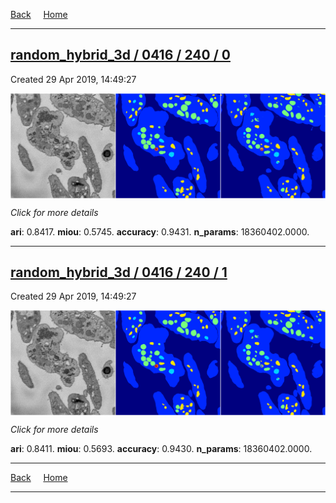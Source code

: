 
[Back](..)&nbsp;&nbsp;&nbsp;&nbsp;&nbsp;[Home](https://leapmanlab.github.io/snapshots)

---

<div class="summary"><a href="0"><h2>random_hybrid_3d / 0416 / 240 / 0</h2></a><p>Created 29 Apr 2019, 14:49:27
</p><a href="0"><img src="0/media/summary.png" align="center"></a><p>
<i>Click for more details</i>
</p></div>

**ari**: 0.8417. **miou**: 0.5745. **accuracy**: 0.9431. **n_params**: 18360402.0000. 

---

<div class="summary"><a href="1"><h2>random_hybrid_3d / 0416 / 240 / 1</h2></a><p>Created 29 Apr 2019, 14:49:27
</p><a href="1"><img src="1/media/summary.png" align="center"></a><p>
<i>Click for more details</i>
</p></div>

**ari**: 0.8411. **miou**: 0.5693. **accuracy**: 0.9430. **n_params**: 18360402.0000. 

---

[Back](..)&nbsp;&nbsp;&nbsp;&nbsp;&nbsp;[Home](https://leapmanlab.github.io/snapshots)

---